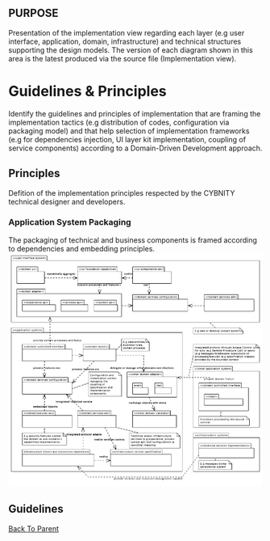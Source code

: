 ## PURPOSE
Presentation of the implementation view regarding each layer (e.g user interface, application, domain, infrastructure) and technical structures supporting the design models.
The version of each diagram shown in this area is the latest produced via the source file (Implementation view).

# Guidelines & Principles
Identify the guidelines and principles of implementation that are framing the implementation tactics (e.g distribution of codes, configuration via packaging model) and that help selection of implementation frameworks (e.g for dependencies injection, UI layer kit implementation, coupling of service components) according to a Domain-Driven Development approach.

## Principles
Defition of the implementation principles respected by the CYBNITY technical designer and developers.
### Application System Packaging
The packaging of technical and business components is framed according to dependencies and embedding principles.
![image](Application_system_packaging_principle.PNG)

## Guidelines

[Back To Parent](../)
